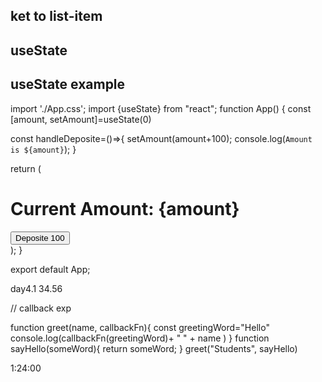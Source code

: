 ##  ket to list-item

## useState


## useState example
import './App.css';
import {useState} from "react";
function App() {
  const [amount, setAmount]=useState(0)

 const handleDeposite=()=>{
  setAmount(amount+100);
  console.log(`Amount is ${amount}`);
}

  return (
    <div className="App">
    <h1>Current Amount: {amount}</h1>
    <button onClick={handleDeposite}>Deposite 100</button>
    </div>
  );
}

export default App;

day4.1 34.56


// callback exp

function greet(name, callbackFn){
  const greetingWord="Hello"
  console.log(callbackFn(greetingWord)+ " " + name )
}
function sayHello(someWord){
  return someWord;
}
greet("Students", sayHello)


1:24:00